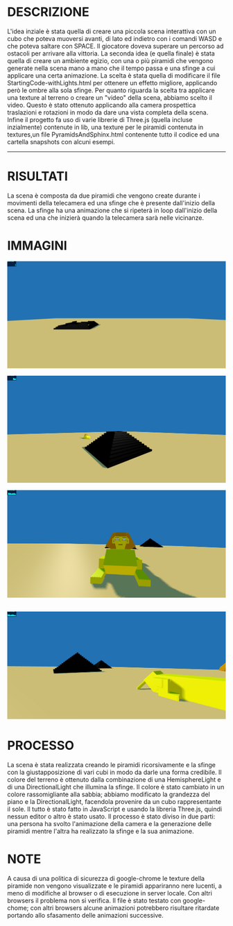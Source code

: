<meta charset="utf-8">

# DESCRIZIONE

L'idea inziale è stata quella di creare una piccola scena interattiva con un cubo che poteva muoversi avanti, di lato ed indietro
con i comandi WASD e che poteva saltare con SPACE. Il giocatore doveva superare un percorso ad ostacoli per arrivare alla vittoria.
La seconda idea (e quella finale) è stata quella di creare un ambiente egizio, con una o più piramidi che vengono generate 
nella scena mano a mano che il tempo passa e una sfinge a cui applicare una certa animazione.
La scelta è stata quella di modificare il file StartingCode-withLights.html per ottenere un effetto migliore, 
applicando però le ombre alla sola sfinge. 
Per quanto riguarda la scelta tra applicare una texture al terreno o creare un "video" della scena, abbiamo scelto
il video. Questo è stato ottenuto applicando alla camera prospettica traslazioni e rotazioni in modo da dare una vista 
completa della scena.
Infine il progetto fa uso di varie librerie di Three.js (quella incluse inzialmente) contenute in lib, una texture 
per le piramidi contenuta in textures,un file PyramidsAndSphinx.html contenente tutto il codice ed una cartella snapshots con
alcuni esempi.

----------------------------------------------------------------------------------------------------------------------------

# RISULTATI

La scena è composta da due piramidi che vengono create durante i movimenti della telecamera ed una sfinge che è presente 
dall'inizio della scena. La sfinge ha una animazione che si ripeterà in loop dall'inizio della scena ed una che inizierà quando
la telecamera sarà nelle vicinanze.

# IMMAGINI

![Example 1](snapshots/Immagine1.png)

![Example 2](snapshots/Immagine2.png)

![Example 3](snapshots/Immagine3.png)

![Example 4](snapshots/Immagine4.png)
--------------------------------------------------------------------------------------------------------------------------------

# PROCESSO

La scena è stata realizzata creando le piramidi ricorsivamente e la sfinge con la giustapposizione di vari cubi in modo da darle una 
forma credibile. Il colore del terreno è ottenuto dalla combinazione di una HemisphereLight e di una DirectionalLight che illumina la sfinge. 
Il colore è stato cambiato in un colore rassomigliante alla sabbia; abbiamo modificato la grandezza del piano e la DirectionalLight, facendola
provenire da un cubo rappresentante il sole.
Il tutto è stato fatto in JavaScript e usando la libreria Three.js, quindi nessun editor o altro è stato usato. 
Il processo è stato diviso in due parti: una persona ha svolto l'animazione della camera e la generazione delle piramidi mentre l'altra 
ha realizzato la sfinge e la sua animazione.

# NOTE

A causa di una politica di sicurezza di google-chrome le texture della piramide non vengono visualizzate e le piramidi appariranno nere lucenti,
a meno di modifiche al browser o di esecuzione in server locale.
Con altri browsers il problema non si verifica.
Il file è stato testato con google-chome; con altri browsers alcune animazioni potrebbero risultare ritardate portando allo sfasamento delle 
animazioni successive.

<!-- Markdeep: -->

 
